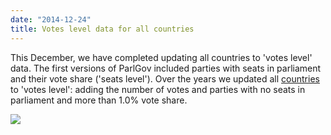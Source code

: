 ```yaml
---
date: "2014-12-24"
title: Votes level data for all countries
---
```


This December, we have completed updating all countries to 'votes level' data. The first versions of ParlGov included parties with seats in parliament and their vote share ('seats level'). Over the years we updated all [countries](http://www.parlgov.org/documentation/news/?type__short=votes) to 'votes level': adding the number of votes and parties with no seats in parliament and more than 1.0% vote share.

![](/images/parliament-scotland.jpg)

